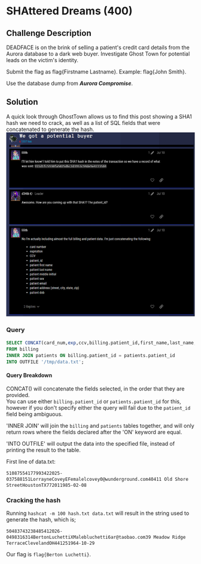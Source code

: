 # SHAttered Dreams (400)

## Challenge Description

DEADFACE is on the brink of selling a patient's credit card details from the Aurora database to a dark web buyer. Investigate Ghost Town for potential leads on the victim's identity.

Submit the flag as flag{Firstname Lastname}. Example: flag{John Smith}.

Use the database dump from ***Aurora Compromise***.

## Solution

A quick look through GhostTown allows us to find this post showing a SHA1 hash we need to crack, as well as a list of SQL fields that were concatenated to generate the hash.
![The GhostTown post](../files/images/shattereddreams.png)

### Query
```sql
SELECT CONCAT(card_num,exp,ccv,billing.patient_id,first_name,last_name,middle,sex,email,street,city,state,zip,dob)
FROM billing 
INNER JOIN patients ON billing.patient_id = patients.patient_id 
INTO OUTFILE '/tmp/data.txt';
```

#### Query Breakdown

CONCAT() will concatenate the fields selected, in the order that they are provided.  
You can use either ```billing.patient_id``` or ```patients.patient_id``` for this, however if you don't specify either the query will fail due to the ```patient_id``` field being ambiguous.

'INNER JOIN' will join the ```billing``` and ```patients``` tables together, and will only return rows where the fields declared after the 'ON' keyword are equal.

'INTO OUTFILE' will output the data into the specified file, instead of printing the result to the table.

First line of data.txt:
```
51087554177993422025-037588151LorrayneCoveyEFemalelcovey0@wunderground.com40411 Old Shore StreetHoustonTX772011985-02-08
```

### Cracking the hash

Running ```hashcat -m 100 hash.txt data.txt``` will result in the string used to generate the hash, which is;

```
50483743238485412026-0498316314BertonLuchettiXMalebluchetti6ar@taobao.com39 Meadow Ridge TerraceClevelandOH441251964-10-29
```

Our flag is ```flag{Berton Luchetti}```.
